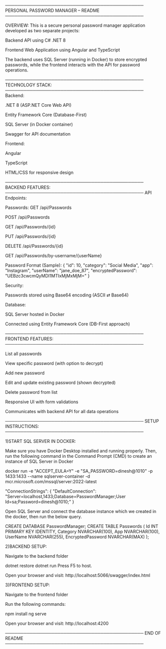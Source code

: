 ─────────────────────────────────────────────
PERSONAL PASSWORD MANAGER – README
─────────────────────────────────────────────

OVERVIEW:
This is a secure personal password manager application developed as two separate projects:

Backend API using C# .NET 8

Frontend Web Application using Angular and TypeScript

The backend uses SQL Server (running in Docker) to store encrypted passwords, while the frontend interacts with the API for password operations.

─────────────────────────────────────────────
TECHNOLOGY STACK:
─────────────────────────────────────────────
Backend:

.NET 8 (ASP.NET Core Web API)

Entity Framework Core (Database-First)

SQL Server (in Docker container)

Swagger for API documentation

Frontend:

Angular

TypeScript

HTML/CSS for responsive design

─────────────────────────────────────────────
BACKEND FEATURES:
─────────────────────────────────────────────
API Endpoints:

Passwords:
GET
/api/Passwords

POST
/api/Passwords

GET
/api/Passwords/{id}

PUT
/api/Passwords/{id}

DELETE
/api/Passwords/{id}

GET
/api/Passwords/by-username/{userName}

Password Format (Sample):
{
  "id": 10,
  "category": "Social Media",
  "app": "Instagram",
  "userName": "jane_doe_87",
  "encryptedPassword": "UEBzc3cwcmQyMDI1MTIxMjMxMjM="
}

Security:

Passwords stored using Base64 encoding (ASCII ⇄ Base64)

Database:

SQL Server hosted in Docker

Connected using Entity Framework Core (DB-First approach)


─────────────────────────────────────────────
FRONTEND FEATURES:
─────────────────────────────────────────────

List all passwords

View specific password (with option to decrypt)

Add new password

Edit and update existing password (shown decrypted)

Delete password from list

Responsive UI with form validations

Communicates with backend API for all data operations

─────────────────────────────────────────────
SETUP INSTRUCTIONS:
─────────────────────────────────────────────

1)START SQL SERVER IN DOCKER:

Make sure you have Docker Desktop installed and running properly. Then, run the following command in the Command Prompt (CMD) to create an instance of SQL Server in Docker

docker run -e "ACCEPT_EULA=Y" -e "SA_PASSWORD=dinesh@1010" -p 1433:1433 --name sqlserver-container -d mcr.microsoft.com/mssql/server:2022-latest

"ConnectionStrings": {
  "DefaultConnection": "Server=localhost,1433;Database=PasswordManager;User Id=sa;Password=dinesh@1010;"
}

Open SQL Server and connect the database instance which we created in the docker, then run the below query.

CREATE DATABASE PasswordManager;
CREATE TABLE Passwords (
    Id INT PRIMARY KEY IDENTITY,
    Category NVARCHAR(100),
    App NVARCHAR(100),
    UserName NVARCHAR(255),
    EncryptedPassword NVARCHAR(MAX)
);

2)BACKEND SETUP:

Navigate to the backend folder

dotnet restore
dotnet run
Press F5 to host.

Open your browser and visit: http://localhost:5066/swagger/index.html

3)FRONTEND SETUP:

Navigate to the frontend folder

Run the following commands:

npm install
ng serve

Open your browser and visit: http://localhost:4200

─────────────────────────────────────────────
END OF README
─────────────────────────────────────────────